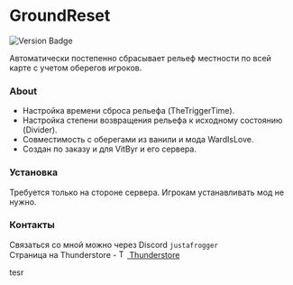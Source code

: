 # GroundReset 
![Version Badge](https://img.shields.io/badge/version-unknown.svg)

Автоматически постепенно сбрасывает рельеф местности по всей карте с учетом оберегов игроков.

### About
- Настройка времени сброса рельефа (TheTriggerTime).
- Настройка степени возвращения рельефа к исходному состоянию (Divider).
- Совместимость с оберегами из ванили и мода WardIsLove.
- Создан по заказу и для VitByr и его сервера.

### Установка
Требуется только на стороне сервера. Игрокам устанавливать мод не нужно.

### Контакты
Связаться со мной можно через Discord `justafrogger`<br>
Страница на Thunderstore -
<a href="https://valheim.thunderstore.io/package/Frogger/">
<img src="https://gcdn.thunderstore.io/live/community/valheim/PNG_color_logo_only_1_transparent.png" alt="Thunderstore Logo" style="width: 15px">
Thunderstore
</a>

tesr